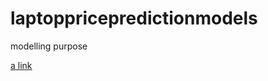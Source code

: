 # laptoppricepredictionmodels
modelling purpose

[a link](https://laptoppricepredictionmodel.herokuapp.com/)
